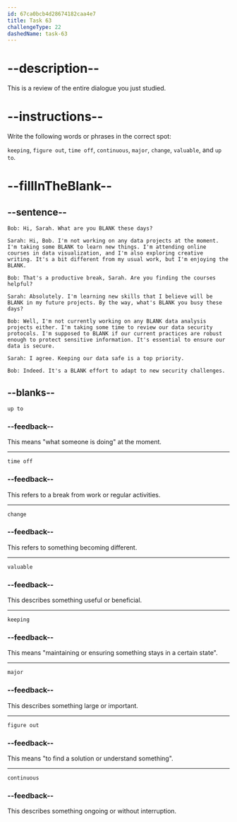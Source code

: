 ```yaml
---
id: 67ca0bcb4d28674182caa4e7
title: Task 63
challengeType: 22
dashedName: task-63
---
```


<!-- REVIEW -->

# --description--

This is a review of the entire dialogue you just studied.

# --instructions--

Write the following words or phrases in the correct spot:

`keeping`, `figure out`, `time off`, `continuous`, `major`, `change`, `valuable`, and `up to`.

# --fillInTheBlank--

## --sentence--

`Bob: Hi, Sarah. What are you BLANK these days?`

`Sarah: Hi, Bob. I'm not working on any data projects at the moment. I'm taking some BLANK to learn new things. I'm attending online courses in data visualization, and I'm also exploring creative writing. It's a bit different from my usual work, but I'm enjoying the BLANK.`

`Bob: That's a productive break, Sarah. Are you finding the courses helpful?`

`Sarah: Absolutely. I'm learning new skills that I believe will be BLANK in my future projects. By the way, what's BLANK you busy these days?`

`Bob: Well, I'm not currently working on any BLANK data analysis projects either. I'm taking some time to review our data security protocols. I'm supposed to BLANK if our current practices are robust enough to protect sensitive information. It's essential to ensure our data is secure.`

`Sarah: I agree. Keeping our data safe is a top priority.`

`Bob: Indeed. It's a BLANK effort to adapt to new security challenges.`

## --blanks--

`up to`  

### --feedback-- 

This means "what someone is doing" at the moment.

---

`time off`

### --feedback--

This refers to a break from work or regular activities.

---

`change`

### --feedback--

This refers to something becoming different.

---

`valuable`

### --feedback--

This describes something useful or beneficial.

---

`keeping`

### --feedback--

This means "maintaining or ensuring something stays in a certain state".

---

`major`

### --feedback--  

This describes something large or important. 

---

`figure out`

### --feedback--

This means "to find a solution or understand something".

---

`continuous`

### --feedback--  

This describes something ongoing or without interruption.
